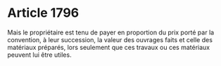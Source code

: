 # Article 1796

Mais le propriétaire est tenu de payer en proportion du prix porté par la convention, à leur succession, la valeur des ouvrages faits et celle des matériaux préparés, lors seulement que ces travaux ou ces matériaux peuvent lui être utiles.
